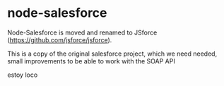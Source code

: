 # node-salesforce 

Node-Salesforce is moved and renamed to JSforce (https://github.com/jsforce/jsforce).


This is a copy of the original salesforce project, which we need needed, small improvements to be able to work with the SOAP API

estoy loco 